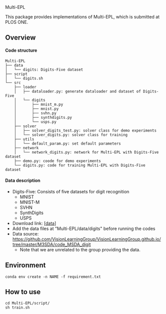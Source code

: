 Multi-EPL

This package provides implementations of Multi-EPL, which is submitted at PLOS ONE.

## Overview
#### Code structure
```shell
Multi-EPL
├── data
│   └── digits: Digits-Five dataset
├── script
│   └── digits.sh
└── src
    ├── loader
    │   ├── dataloader.py: generate dataloader and dataset of Digits-Five
    │   └── digits
    │       ├── mnist_m.py
    │       ├── mnist.py
    │       ├── svhn.py
    │       ├── synthdigits.py
    │       └── usps.py
    ├── solver
    │   ├── solver_digits_test.py: solver class for demo experiments
    │   └── solver_digits.py: solver class for training
    ├── utils
    │   └── default_param.py: set default parameters
    ├── network
    │   └── network_digits.py: network for Multi-EPL with Digits-Five dataset
    ├── demo.py: coode for demo experiments
    └── digits.py: code for training Multi-EPL with Digits-Five dataset
```

#### Data description
* Digits-Five: Consists of five datasets for digit recognition
  * MNIST
  * MNIST-M
  * SVHN
  * SynthDigits
  * USPS
* Download link: [[data](https://drive.google.com/drive/folders/1MqeBt3SunyADs7gfAwd6U6ZlafRnKYYX?usp=sharing)]
* Add the data files at "Multi-EPL/data/digits" before running the codes
* Data source: https://github.com/VisionLearningGroup/VisionLearningGroup.github.io/tree/master/M3SDA/code_MSDA_digit 
  * Note that we are unrelated to the group providing the data.

## Environment
``` shell
conda env create -n NAME -f requirement.txt
```

## How to use
``` shell
cd Multi-EPL/script/
sh train.sh
```
